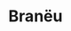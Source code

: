 ---
layout: work-blocks-layout
title: "Branëu"
season: "4"

masthead-image           : /dist/images/braneu-cover.jpg

category: website
portfolio-grid: need
seo-description: SVNCRWNS worked with Braneu to take their idea to an e-commerce platform featuring their collection of mens, womens and childrens clothing.
seo-keywords: production company, svncrwns, e-commerce, women-owned businesses, creative team, consulting, business operations, launch my brand, manage my brand, photography, videography, special projects
work-tags 							: "web design + development"
work-space 							: "client"
portfolio-cover						: /dist/images/braneu-cover.jpg

project-links: 
- website: http://www.braneu.com

page_sections:
- template: project-meta
  block: project-meta
  category: website
  brand-statement: "Establishing brand presence with an online shop to showcase monthly releases from new fashion line." 
- template: project-details
  block: project-details
  project-details-cover: braneu-project-details.jpg
  summary: "Branëu is a fashion line for the overachievers and early adopters.  The concept originally came in 2015.  After careful detail and planning, Branëu releases it’s first collection F/W 2018."
  opportunity: "SVNCRWNS has been working with the founder for Branëu on several other ventures.  When this concept was on the table, we jumped on it.  We saw an opportunity to design a simple user experience that we could build on in time as the brand starts to see growth."
  insights: "The cheapest way to market is heavy marketing of original content and navigating your potential users to an e-commerce platform to convert.  Digital is the main channel to connect with audience, the e-commerce option was an easier entry to market, providing analytics to help drive decision making."
  solution: "The team settled on using Squarespace for its e-commerce support and ease of admin backend.  Our goal is to setup our clients with great tools that they can manage.  We design the tools, we manage the use, and then we leverage the tools to drive to market better, faster and more often."
- template: editorial-image-ok
  block: editorial-image
  editorial-images:
  - image-name: /dist/images/braneu-project-1.png
    image-caption-title: Started w/ wireframe + design mockups
    image-caption: At the beginning of new web projects, our process goes like this - we have a discovery session, we learn about the project, if it’s a good fit, we move forward.  We start designing the user experience using tools like Adobe Design, Marvel and Sketch.  Our favorite tool is Sketch.  We source stock photography to move quickly in our Agile process, and fill in the gaps as we get closer to a final design.  Once we finalize the design, we start developing the mockups into a live, clickable product that can be shared with a userbase.
  - image-name: /dist/images/braneu-project-2.png
    image-caption-title: Client delivered hi-res images for brand looks
    image-caption: We cannot stress enough how important imagery is for launching and maintaining a fresh brand.  Our client delivered these images to be used on the website.  Usually we schedule and shoot images for our clients with website or e-commerce projects, however, this project had a tight timeline and the best option was for the client to deliver, and they did!
  - image-name: /dist/images/braneu-project-3.png
    image-caption-title: Responsive Design is not optional!
    image-caption: Browsing on mobile devices is the leader for how users are consuming information.  Having our platforms accessible on all devices with simple user experiences is always our main goal.  Don't lose sales because the user experience for mobile browsing is inadequate.
- template: credits002
  block: credits002
  website-link: http://www.google.com
  credits:
  - position: E-commerce Web Design & Development
    name: SVNCRWNS

---